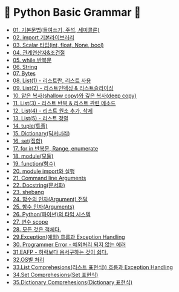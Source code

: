 # 🌊 Python Basic Grammar 🌊
  * [01. 기본문법(들여쓰기, 주석, 세미콜론)](https://github.com/my-choe/TIL/blob/main/Python/Python_Basic_Grammar/01_%EA%B8%B0%EB%B3%B8%EB%AC%B8%EB%B2%95(%EB%93%A4%EC%97%AC%EC%93%B0%EA%B8%B0%2C%20%EC%A3%BC%EC%84%9D%2C%20%EC%84%B8%EB%AF%B8%EC%BD%9C%EB%A1%A0).md)
  * [02. import 기본라이브러리](https://github.com/my-choe/TIL/blob/main/Python/Python_Basic_Grammar/02_import%20%EA%B8%B0%EB%B3%B8%EB%9D%BC%EC%9D%B4%EB%B8%8C%EB%9F%AC%EB%A6%AC.md)
  * [03. Scalar 타입(int, float, None, bool)](https://github.com/my-choe/TIL/blob/main/Python/Python_Basic_Grammar/03_Scalar%20%ED%83%80%EC%9E%85(int%2C%20float%2C%20None%2C%20bool).md)
  * [04. 관계연산자&조건절](https://github.com/my-choe/TIL/blob/main/Python/Python_Basic_Grammar/04_%EA%B4%80%EA%B3%84%EC%97%B0%EC%82%B0%EC%9E%90_%EC%A1%B0%EA%B1%B4%EC%A0%88.md)
  * [05. while 반복문](https://github.com/my-choe/TIL/blob/main/Python/Python_Basic_Grammar/05_while%20%EB%B0%98%EB%B3%B5%EB%AC%B8.md)
  * [06. String](https://github.com/my-choe/TIL/blob/main/Python/Python_Basic_Grammar/06_String.md)
  * [07. Bytes](https://github.com/my-choe/TIL/blob/main/Python/Python_Basic_Grammar/07_Bytes.md)
  * [08. List(1) - 리스트란, 리스트 사용](https://github.com/my-choe/TIL/blob/main/Python/Python_Basic_Grammar/08_List(1)_%EB%A6%AC%EC%8A%A4%ED%8A%B8%EB%9E%80_%EB%A6%AC%EC%8A%A4%ED%8A%B8%20%EC%82%AC%EC%9A%A9.md)
  * [09. List(2) - 리스트인덱싱 & 리스트슬라이싱](https://github.com/my-choe/TIL/blob/main/Python/Python_Basic_Grammar/09_List(2)_%EB%A6%AC%EC%8A%A4%ED%8A%B8%EC%9D%B8%EB%8D%B1%EC%8B%B1_%EB%A6%AC%EC%8A%A4%ED%8A%B8%EC%8A%AC%EB%9D%BC%EC%9D%B4%EC%8B%B1.md)
  * [10. 얕은 복사(shallow copy)와 깊은 복사(deep copy)](https://github.com/my-choe/TIL/blob/main/Python/Python_Basic_Grammar/10_%EC%96%95%EC%9D%80%EB%B3%B5%EC%82%AC%EC%99%80_%EA%B9%8A%EC%9D%80%EB%B3%B5%EC%82%AC.md)
  * [11. List(3) - 리스트 반복 & 리스트 관련 메소드](https://github.com/my-choe/TIL/blob/main/Python/Python_Basic_Grammar/11_List(3)_%EB%A6%AC%EC%8A%A4%ED%8A%B8%EB%B0%98%EB%B3%B5_%EB%A6%AC%EC%8A%A4%ED%8A%B8_%EA%B4%80%EB%A0%A8_%EB%A9%94%EC%86%8C%EB%93%9C.md)
  * [12. List(4) - 리스트 원소 추가, 삭제](https://github.com/my-choe/TIL/blob/main/Python/Python_Basic_Grammar/12_List(4)_%EB%A6%AC%EC%8A%A4%ED%8A%B8%EC%9B%90%EC%86%8C_%EC%B6%94%EA%B0%80%EC%82%AD%EC%A0%9C.md)
  * [13. List(5) - 리스트 정렬](https://github.com/my-choe/TIL/blob/main/Python/Python_Basic_Grammar/13_List(5)_%EB%A6%AC%EC%8A%A4%ED%8A%B8_%EC%A0%95%EB%A0%AC.md)
  * [14. tuple(튜플)](https://github.com/my-choe/TIL/blob/main/Python/Python_Basic_Grammar/14_tuple(%ED%8A%9C%ED%94%8C).md)
  * [15. Dictionary(딕셔너리)](https://github.com/my-choe/TIL/blob/main/Python/Python_Basic_Grammar/15_Dictionary(%EB%94%95%EC%85%94%EB%84%88%EB%A6%AC).md)
  * [16. set(집합)](https://github.com/my-choe/TIL/blob/main/Python/Python_Basic_Grammar/16_set(%EC%A7%91%ED%95%A9).md)
  * [17. for in 반복문, Range, enumerate](https://github.com/my-choe/TIL/blob/main/Python/Python_Basic_Grammar/17_for_in_%EB%B0%98%EB%B3%B5%EB%AC%B8_Range_enumerate.md)
  * [18. module(모듈)](https://github.com/my-choe/TIL/blob/main/Python/Python_Basic_Grammar/18_module(%EB%AA%A8%EB%93%88).md)
  * [19. function(함수)](https://github.com/my-choe/TIL/blob/main/Python/Python_Basic_Grammar/19_function(%ED%95%A8%EC%88%98).md)
  * [20. module import와 실행](https://github.com/my-choe/TIL/blob/main/Python/Python_Basic_Grammar/20_module_import%EC%99%80_%EC%8B%A4%ED%96%89.md)
  * [21. Command line Arguments](https://github.com/my-choe/TIL/blob/main/Python/Python_Basic_Grammar/21_Command_line_Arguments.md)
  * [22. Docstring(문서화)](https://github.com/my-choe/TIL/blob/main/Python/Python_Basic_Grammar/22_Docstring(%EB%AC%B8%EC%84%9C%ED%99%94).md)
  * [23. shebang](https://github.com/my-choe/TIL/blob/main/Python/Python_Basic_Grammar/23_shebang.md)
  * [24. 함수의 인자(Argument) 전달](https://github.com/my-choe/TIL/blob/main/Python/Python_Basic_Grammar/24_%ED%95%A8%EC%88%98%EC%9D%98_%EC%9D%B8%EC%9E%90(Argument)%EC%A0%84%EB%8B%AC.md)
  * [25. 함수 인자(Arguments)](https://github.com/my-choe/TIL/blob/main/Python/Python_Basic_Grammar/25_%ED%95%A8%EC%88%98%EC%9D%B8%EC%9E%90(Arguments).md)
  * [26. Python(파이썬)의 타입 시스템](https://github.com/my-choe/TIL/blob/main/Python/Python_Basic_Grammar/26_Python%EC%9D%98_%ED%83%80%EC%9E%85_%EC%8B%9C%EC%8A%A4%ED%85%9C.md)
  * [27. 변수 scope](https://github.com/my-choe/TIL/blob/main/Python/Python_Basic_Grammar/27_%EB%B3%80%EC%88%98_scope.md)
  * [28. 모든 것은 객체다.](https://github.com/my-choe/TIL/blob/main/Python/Python_Basic_Grammar/28_%EB%AA%A8%EB%93%A0_%EA%B2%83%EC%9D%80_%EA%B0%9D%EC%B2%B4%EB%8B%A4.md)
  * [29.Exception(예외) 흐름과 Exception Handling](https://github.com/my-choe/TIL/blob/main/Python/Python_Basic_Grammar/29_Exception(%EC%98%88%EC%99%B8)%ED%9D%90%EB%A6%84%EA%B3%BC_Exception_Handling.md)
  * [30. Programmer Error - 예외처리 되지 않는 에러](https://github.com/my-choe/TIL/blob/main/Python/Python_Basic_Grammar/30_Programmer_Error_%EC%98%88%EC%99%B8%EC%B2%98%EB%A6%AC_%EB%90%98%EC%A7%80_%EC%95%8A%EB%8A%94_%EC%97%90%EB%9F%AC.md)
  * [31.EAFP - 허락보다 용서구하는 것이 쉽다.](https://github.com/my-choe/TIL/blob/main/Python/Python_Basic_Grammar/31_EAFP_%ED%97%88%EB%9D%BD%EB%B3%B4%EB%8B%A4_%EC%9A%A9%EC%84%9C%EA%B5%AC%ED%95%98%EB%8A%94_%EA%B2%83%EC%9D%B4_%EC%89%BD%EB%8B%A4.md)
  * [32.OS별 처리](https://github.com/my-choe/TIL/blob/main/Python/Python_Basic_Grammar/32_OS%EB%B3%84_%EC%B2%98%EB%A6%AC.md)
  * [33.List Comprehesions(리스트 표현식)) 흐름과 Exception Handling](https://github.com/my-choe/TIL/blob/main/Python/Python_Basic_Grammar/33_List_Comprehesions(%EB%A6%AC%EC%8A%A4%ED%8A%B8_%ED%91%9C%ED%98%84%EC%8B%9D).md)
  * [34.Set Comprehesions(Set 표현식)](https://github.com/my-choe/TIL/blob/main/Python/Python_Basic_Grammar/34_Set_Comprehesions(Set_%ED%91%9C%ED%98%84%EC%8B%9D).md)
  * [35.Dictionary Comprehesions(Dictionary 표현식)](https://github.com/my-choe/TIL/blob/main/Python/Python_Basic_Grammar/35_Dictionary_Comprehesions(Dictionary_%ED%91%9C%ED%98%84%EC%8B%9D).md)
